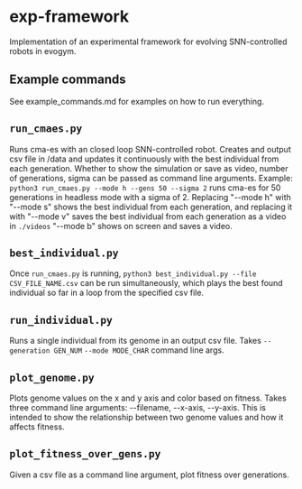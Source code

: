 # exp-framework

Implementation of an experimental framework for evolving SNN-controlled robots in evogym.

## Example commands

See example_commands.md for examples on how to run everything.

## `run_cmaes.py`

Runs cma-es with an closed loop SNN-controlled robot. Creates and output csv file in /data and updates it continuously with the best individual from each generation. Whether to show the simulation or save as video, number of generations, sigma can be passed as command line arguments. Example: `python3 run_cmaes.py --mode h --gens 50 --sigma 2` runs cma-es for 50 generations in headless mode with a sigma of 2. Replacing "--mode h" with "--mode s" shows the best individual from each generation, and replacing it with "--mode v" saves the best individual from each generation as a video in `./videos` "--mode b" shows on screen and saves a video.

## `best_individual.py`

Once `run_cmaes.py` is running, `python3 best_individual.py --file CSV_FILE_NAME.csv` can be run simultaneously, which plays the best found individual so far in a loop from the specified csv file.

## `run_individual.py` 

Runs a single individual from its genome in an output csv file. Takes `--generation GEN_NUM` `--mode MODE_CHAR` command line args.

## `plot_genome.py`

Plots genome values on the x and y axis and color based on fitness. Takes three command line arguments: --filename, --x-axis, --y-axis. This is intended to show the relationship between two genome values and how it affects fitness.

## `plot_fitness_over_gens.py`

Given a csv file as a command line argument, plot fitness over generations.
